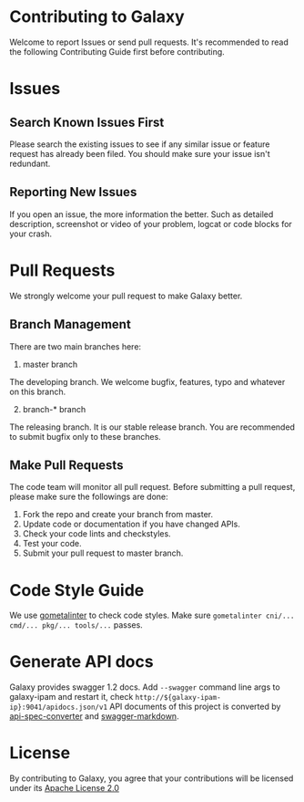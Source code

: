 # Contributing to Galaxy

Welcome to report Issues or send pull requests. It's recommended to read the following Contributing Guide first before contributing.

# Issues

## Search Known Issues First

Please search the existing issues to see if any similar issue or feature request has already been filed. You should make sure your issue isn't redundant.

## Reporting New Issues

If you open an issue, the more information the better. Such as detailed description, screenshot or video of your problem, logcat or code blocks for your crash.

# Pull Requests

We strongly welcome your pull request to make Galaxy better.

## Branch Management

There are two main branches here:

1. master branch

The developing branch. We welcome bugfix, features, typo and whatever on this branch.

2. branch-* branch

The releasing branch. It is our stable release branch. You are recommended to submit bugfix only to these branches.

## Make Pull Requests

The code team will monitor all pull request. Before submitting a pull request, please make sure the followings are done:

1. Fork the repo and create your branch from master.
1. Update code or documentation if you have changed APIs.
1. Check your code lints and checkstyles.
1. Test your code.
1. Submit your pull request to master branch.

# Code Style Guide

We use [gometalinter](https://github.com/alecthomas/gometalinter) to check code styles. Make sure `gometalinter cni/... cmd/... pkg/... tools/...` passes.

# Generate API docs

Galaxy provides swagger 1.2 docs. Add `--swagger` command line args to galaxy-ipam and restart it, check `http://${galaxy-ipam-ip}:9041/apidocs.json/v1`
API documents of this project is converted by [api-spec-converter](https://github.com/LucyBot-Inc/api-spec-converter) and [swagger-markdown](https://github.com/syroegkin/swagger-markdown).

# License

By contributing to Galaxy, you agree that your contributions will be licensed under its [Apache License 2.0](../LICENSE)
